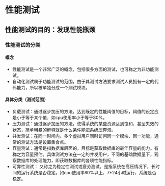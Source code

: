# 性能测试

## 性能测试的目的：发现性能瓶颈

### 性能测试的分类

#### 概念

- 性能测试是一个非常广泛的概念，包括很多方面的测试，也可称之为非功能测试。
- 自动化测试属于功能测试的范围，由于其测试方法要求测试人员拥有一定的代码能力，所以被单独分成一个测试模块。


#### 具体分类（测试范围）

- 负载测试：通过逐步加压的方法，达到既定的性能阈值的目标，阈值的设定应是小于等于某个值，如cpu使用率小于等于80%。
- 压力测试：通过逐步加压的方法，使得系统的某些资源达到饱和，甚至失效的状态，简单粗暴的解释就是什么条件能把系统压奔溃。
- 并发测试：在同一时间内，多个虚拟用户同时访问同一个模块、同一功能，通常的测试方法是设置集合点。
- 容量测试：通常是指数据库层面的，目标是获取数据库的最佳容量的能力。有称之为容量预估。具体测试方法在一定的并发用户，不同的基础数据量下，观察数据库的处理能力，即获取数据库的各项性能指标。
- 可靠性测试： 又称之为稳定性测试或疲劳测试。是指系统在高压情况下，长时间的运行系统是否稳定。如cpu使用率80%以上，7*24小时运行，系统是否稳定。
